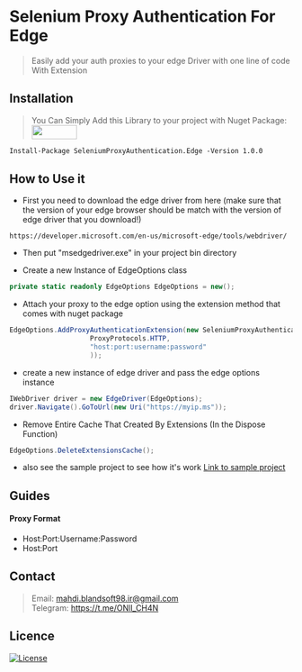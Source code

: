 # Selenium Proxy Authentication For Edge

> Easily add your auth proxies to your edge Driver with one line of code With Extension

## Installation

> You Can Simply Add this Library to your project with Nuget Package: <a href="https://www.nuget.org/packages/SeleniumProxyAuthentication.Edge/">
    <img src="https://www.nuget.org/Content/gallery/img/logo-header.svg" width="80" height="25"/>
    </a>
```markdown
Install-Package SeleniumProxyAuthentication.Edge -Version 1.0.0
```

## How to Use it

- First you need to download the edge driver from here (make sure that the version of your edge browser should be match with the version of edge driver that you download!)

```
https://developer.microsoft.com/en-us/microsoft-edge/tools/webdriver/
```
- Then put "msedgedriver.exe" in your project bin directory

- Create a new Instance of EdgeOptions class

```C#
private static readonly EdgeOptions EdgeOptions = new();
```
 
- Attach your proxy to the edge option using the extension method that comes with nuget package

```C#
EdgeOptions.AddProxyAuthenticationExtension(new SeleniumProxyAuthentication.Proxy(
                    ProxyProtocols.HTTP,
                    "host:port:username:password"
                    ));
```

- create a new instance of edge driver and pass the edge options instance

```C#
IWebDriver driver = new EdgeDriver(EdgeOptions);
driver.Navigate().GoToUrl(new Uri("https://myip.ms"));
```

- Remove Entire Cache That Created By Extensions (In the Dispose Function)

```C#
EdgeOptions.DeleteExtensionsCache();
```

* also see the sample project to see how it's work <a href="https://github.com/mahdibland/SeleniumProxyAuthentication.Edge/blob/8f86ea44b0331f3336749abc204dafb7da351b11/SeleniumProxyAuthentication.Sample/Program.cs">Link to sample project</a>

##  Guides

#### Proxy Format

* Host:Port:Username:Password
* Host:Port

## Contact

> Email: mahdi.blandsoft98.ir@gmail.com<br/>
> Telegram: https://t.me/ONll_CH4N<br />
    
## Licence

[![License](http://img.shields.io/:license-mit-blue.svg?style=flat-square)](https://github.com/mahdibland/Selenium-Proxy-Authentication.Edge)
